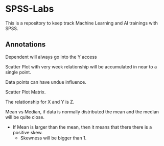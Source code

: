 # SPSS-Labs

This is a repository to keep track Machine Learning and AI trainings with SPSS.

## Annotations 

Dependent will always go into the Y access

Scatter Plot with very week relationship will be accumulated in near to a single point.

Data points can have undue influence.

Scatter Plot Matrix.

The relationship for X and Y is Z.

Mean vs Median, if data is normally distributed the mean and the median will be quite close.

- If Mean is larger than the mean, then it means that there there is a positive skew.
	- Skewness will be bigger than 1.